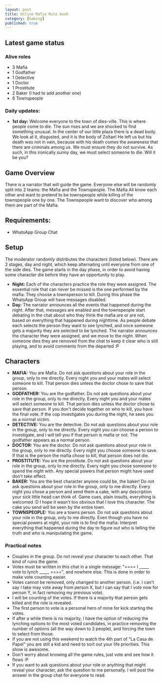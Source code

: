```yaml
---
layout: post
title: Online Mafia Rule book
category: [Gaming]
published: true
---
```


## Latest game status

### Alive roles

- 3 Mafia
- 1 Godfather
- 1 Detective
- 1 Doctor
- 1 Prostitute
- 2 Baker (I had to add another one)
- 6 Townspeople

### Daily updates:

- **1st day:** Welcome everyone to the town of dies-ville. This is where people come to die. The sun rises and we are shocked to find something unusual. In the center of our little plaza there is a dead body. We look at it, disgusted, and it is the body of Zoltan! He left us but his death was not in vain, because with his death comes the awareness that there are criminals among us. We must ensure they do not survive. As such, in this ironically sunny day, we must select someone to die. Will it be you?

## Game Overview

There is a narrator that will guide the game. Everyone else will be randomly split into 2 teams: the Mafia and the Townspeople. The Mafia All know each other and want to pretend to be townspeople while killing of the townspeople one by one. The Townspeople want to discover who among them are part of the Mafia.

## Requirements:

- WhatsApp Group Chat

## Setup

The moderator randomly distributes the characters (listed below). There are 2 stages, day and night, which keep alternating until everyone from one of the side dies. The game starts in the day phase, in order to avoid having some character die before they have an opportunity to play.

- **Night:** Each of the characters practice the role they were assigned. The essential role that can never be missed is the one performed by the mafia: They choose a townsperson to kill. During this phase the WhatsApp Group will have messages disabled.
- **Day:** The narrator announces all the events that happened during the night. After that, messages are enabled and the townspeople start debating in the chat about who they think the mafia are or are not, based on everything that happened during nighttime. As people debate each selects the person they want to see lynched, and once someone gets a majority they are selected to be lynched. The narrator announces the character they were assigned, and we move to the night. When someone dies they are removed from the chat to keep it clear who is still playing, and to avoid comments from the departed :P 

## Characters

- **MAFIA:** You are Mafia. Do not ask questions about your role in the group, only to me directly. Every night you and your mates will select someone to kill. That person dies unless the doctor chose to save that person.
- **GODFATHER:** You are the godfather. Do not ask questions about your role in the group, only to me directly. Every night you and your mates will select someone to kill. That person dies unless the doctor chose to save that person. If you don't decide together on who to kill, you have the final vote. If the cop investigates you during the night, he sees you as a normal victim.
- **DETECTIVE:** You are the detective. Do not ask questions about your role in the group, only to me directly. Every night you can choose a person to investigate, and i will tell you if that person is mafia or not. The godfather appears as a normal person.
- **DOCTOR:** You are the doctor. Do not ask questions about your role in the group, only to me directly. Every night you choose someone to save. If that is the person the mafia chose to kill, that person does not die.
- **PROSTITUTE:** You are the prostitute. Do not ask questions about your role in the group, only to me directly. Every night you chose someone to spend the night with. Any special powers that person might have used don't take effect.
- **BAKER:** You are the best character anyone could be, the baker! Do not ask questions about your role in the group, only to me directly. Every night you chose a person and send them a cake, with any description your sick little head can think of. Game cues, plain insults, everything is welcomed :D I hope it wasn't too obvious that I love this character. The cake you send will be seen by the entire town.
- **TOWNSPEOPLE:** You are a towns person. Do not ask questions about your role in the group, only to me directly. Even though you have no special powers at night, your role is to find the mafia: Interpret everything that happened during the day to figure out who is telling the truth and who is manipulating the game.

### Practical notes

- Couples in the group. Do not reveal your character to each other. That kind of ruins the game.
- Votes must be written in this chat in a single message: "==== I _____ vote to lynch _____ ====", and nowhere else. This is done in order to make vote counting easier.
- Votes cannot be removed, only changed to another person. (i.e. I can't say I take may vote away from person X, but I can say that I vote now for person Y, in fact removing my previous vote).
- I will be counting of the votes. If there is a majority that person gets killed and the role is revealed.
- The first person to vote is a personal hero of mine for kick starting the votes.
- If after a while there is no majority, I have the option of reducing the lynching options to the most voted candidates, in practice removing the number of options (all the way down to 2 people), and forcing the town to select from those.
- If you are not using this weekend to watch the 4th part of "La Casa de Papel" you are still a kid and need to sort out your life priorities. This show is awesome.
- Don't worry about knowing all the game rules, just vote and see how it flows :P
- If you want to ask questions about your role or anything that might reveal your character, ask the question to me personally. I will post the answer in the group chat for everyone to read.
